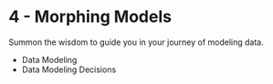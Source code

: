 # 4 - Morphing Models
Summon the wisdom to guide you in your journey of modeling data.

- Data Modeling
- Data Modeling Decisions
